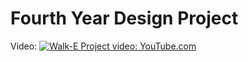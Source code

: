 # Fourth Year Design Project

Video:
[![Walk-E Project video: YouTube.com](https://i.ytimg.com/vi/eLR967uNgTo/hqdefault.jpg)](https://www.youtube.com/watch?v=eLR967uNgTo)
